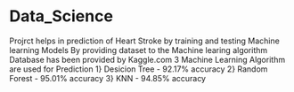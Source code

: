 # Data_Science
Projrct helps in prediction of Heart Stroke by training and testing Machine learning Models By providing dataset to the Machine learing algorithm
Database has been provided by Kaggle.com
3 Machine Learning Algorithm are used for Prediction
1} Desicion Tree - 92.17% accuracy
2} Random Forest - 95.01% accuracy
3} KNN           - 94.85% accuracy
